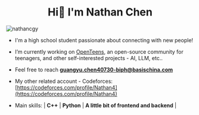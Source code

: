 <h1 align="center">Hi👋 I'm Nathan Chen</h1>

<p align="left"> <img src="https://komarev.com/ghpvc/?username=nathancgy&label=Profile%20views&color=0e75b6&style=flat" alt="nathancgy" /> </p>

- I'm a high school student passionate about connecting with new people!

- I’m currently working on [OpenTeens](https://openteens.org/home), an open-source community for teenagers, and other self-interested projects - AI, LLM, etc..

- Feel free to reach **guangyu.chen40730-biph@basischina.com**

- My other related account - Codeforces: [https://codeforces.com/profile/Nathan4](https://codeforces.com/profile/Nathan4)

- Main skills: | **C++** | **Python** | **A little bit of frontend and backend** |
